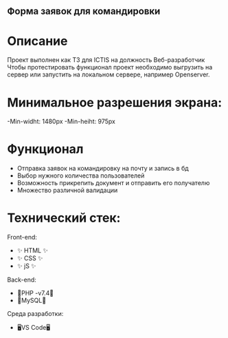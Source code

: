 ## Форма заявок для командировки

# Описание

Проект выполнен как ТЗ для ICTIS на должность Веб-разработчик
Чтобы протестировать функционал проект необходимо выгрузить на сервер 
или запустить на локальном сервере, например Openserver.
# Минимальное разрешения экрана:
-Min-widht: 1480px
-Min-heiht: 975px

# Функционал

- Отправка заявок на командировку на почту и запись в бд
- Выбор нужного количества пользователей
- Возможность прикрепить документ и отправить его получателю
- Множество различной валидации

# Технический стек:

Front-end:

- ✨ HTML ✨
- ✨ CSS ✨
- ✨ jS ✨

Back-end:

- 🔧PHP -v7.4🔧
- 🔧MySQL🔧

Среда разработки:

- 🖥️VS Code🖥️
